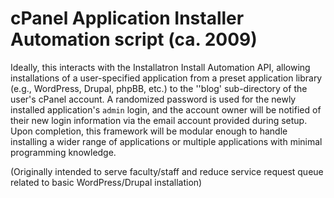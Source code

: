 cPanel Application Installer Automation script (ca. 2009)
=========

Ideally, this interacts with the Installatron Install Automation API, allowing installations of a user-specified application from a preset application library (e.g., WordPress, Drupal, phpBB, etc.) to the ''blog' sub-directory of the user's cPanel account. A randomized password is used for the newly installed application's `admin` login, and the account owner will be notified of their new login information via the email account provided during setup. Upon completion, this framework will be modular enough to handle installing a wider range of applications or multiple applications with minimal programming knowledge.

(Originally intended to serve faculty/staff and reduce service request queue related to basic WordPress/Drupal installation)